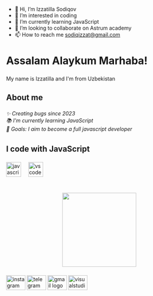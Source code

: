 - 👋 Hi, I’m Izzatilla Sodiqov
- 👀 I’m interested in coding
- 🌱 I’m currently learning JavaScript
- 💞️ I’m looking to collaborate on Astrum academy
- 📫 How to reach me sodiqizzat@gmail.com

<!---
Izzat770/Izzat770 is a ✨ special ✨ repository because its `README.md` (this file) appears on your GitHub profile.
You can click the Preview link to take a look at your changes.
--->
<h1 align="left">Assalam Alaykum Marhaba!</h1>

###

<p align="left">My name is Izzatilla and I'm from Uzbekistan</p>

###

<h2 align="left">About me</h2>

###

<h6 align="left">✨ Creating bugs since 2023<br>📚 I'm currently learning JavaScript<br>🎯 Goals: I aim to become a full javascript developer</h6>

###

<h2 align="left">I code with JavaScript</h2>

###

<div align="left">
  <img src="https://cdn.jsdelivr.net/gh/devicons/devicon/icons/javascript/javascript-original.svg" height="40" alt="javascript logo"  />
  <img width="12" />
  <img src="https://cdn.jsdelivr.net/gh/devicons/devicon/icons/vscode/vscode-original.svg" height="40" alt="vscode logo"  />
</div>

###

<br clear="both">

<div align="center">
  <img height="200" src="https://imgflip.com/gif/8738uo"  />
</div>

###

<div align="left">
  <img src="https://raw.githubusercontent.com/maurodesouza/profile-readme-generator/master/src/assets/icons/social/instagram/default.svg" width="52" height="40" alt="instagram logo"  />
  <img src="https://raw.githubusercontent.com/maurodesouza/profile-readme-generator/master/src/assets/icons/social/telegram/default.svg" width="52" height="40" alt="telegram logo"  />
  <img src="https://raw.githubusercontent.com/maurodesouza/profile-readme-generator/master/src/assets/icons/social/gmail/default.svg" width="52" height="40" alt="gmail logo"  />
  <img src="https://raw.githubusercontent.com/maurodesouza/profile-readme-generator/master/src/assets/icons/social/visualstudio/default.svg" width="52" height="40" alt="visualstudio logo"  />
</div>

###

